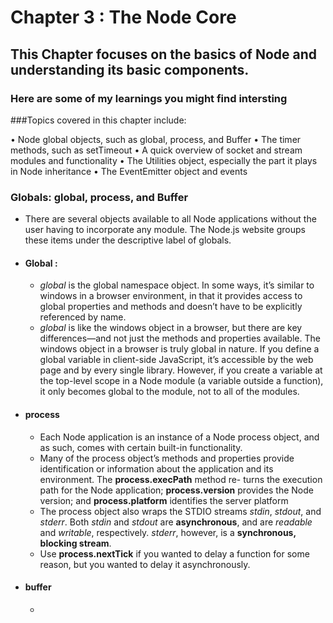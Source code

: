 # Chapter 3 : The Node Core

## This Chapter focuses on the basics of Node and understanding its basic components.

### Here are some of my learnings you might find intersting

###Topics covered in this chapter include:

• Node global objects, such as global, process, and Buffer
• The timer methods, such as setTimeout
• A quick overview of socket and stream modules and functionality
• The Utilities object, especially the part it plays in Node inheritance
• The EventEmitter object and events

### Globals: global, process, and Buffer

- There are several objects available to all Node applications without the user having to incorporate any module. The Node.js website groups these items under the descriptive label of globals.
- #### Global :
    - *global* is the global namespace object. In some ways, it’s similar to windows in a browser environment, in that it provides access to global properties and methods and doesn’t have to be explicitly referenced by name.
    - *global* is like the windows object in a browser, but there are key differences—and not just the methods and properties available. The windows object in a browser is truly global in nature. If you define a global variable in client-side JavaScript, it’s accessible by the web page and by every single library. However, if you create a variable at the top-level scope in a Node module (a variable outside a function), it only becomes global to the module, not to all of the modules.
- #### process
    - Each Node application is an instance of a Node process object, and as such, comes with certain built-in functionality.
    - Many of the process object’s methods and properties provide identification or information about the application and its environment. The **process.execPath** method re- turns the execution path for the Node application; **process.version** provides the Node version; and **process.platform** identifies the server platform
    - The process object also wraps the STDIO streams *stdin*, *stdout*, and *stderr*. Both *stdin* and *stdout* are **asynchronous**, and are *readable* and *writable*, respectively. *stderr*, however, is a **synchronous, blocking stream**.
    - Use **process.nextTick** if you wanted to delay a function for some reason, but you wanted to delay it asynchronously.
- #### buffer
    -